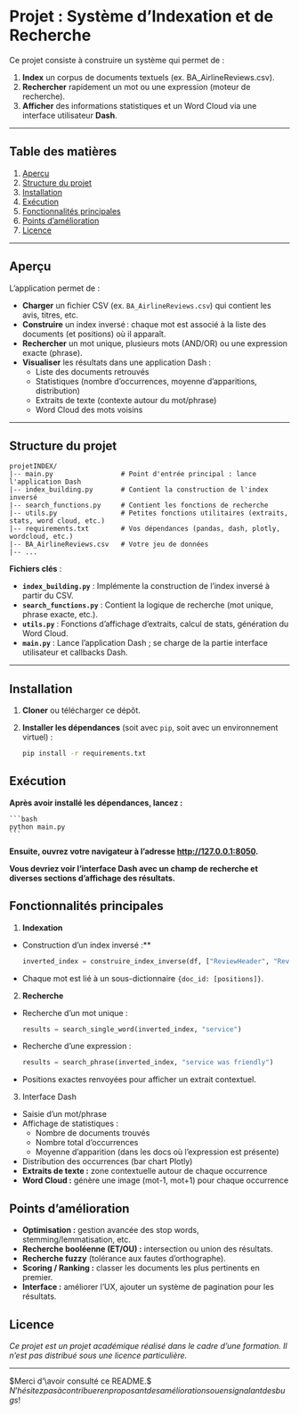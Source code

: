 # Projet : Système d’Indexation et de Recherche

Ce projet consiste à construire un système qui permet de :
1. **Index** un corpus de documents textuels (ex. BA_AirlineReviews.csv).
2. **Rechercher** rapidement un mot ou une expression (moteur de recherche).
3. **Afficher** des informations statistiques et un Word Cloud via une interface utilisateur **Dash**.

---

## Table des matières
1. [Aperçu](#aperçu)
2. [Structure du projet](#structure-du-projet)
3. [Installation](#installation)
4. [Exécution](#exécution)
5. [Fonctionnalités principales](#fonctionnalités-principales)
6. [Points d’amélioration](#points-damélioration)
7. [Licence](#licence)

---

## Aperçu
L’application permet de :
- **Charger** un fichier CSV (ex. `BA_AirlineReviews.csv`) qui contient les avis, titres, etc.  
- **Construire** un index inversé : chaque mot est associé à la liste des documents (et positions) où il apparaît.  
- **Rechercher** un mot unique, plusieurs mots (AND/OR) ou une expression exacte (phrase).  
- **Visualiser** les résultats dans une application Dash : 
  - Liste des documents retrouvés  
  - Statistiques (nombre d’occurrences, moyenne d’apparitions, distribution)  
  - Extraits de texte (contexte autour du mot/phrase)  
  - Word Cloud des mots voisins

---

## Structure du projet

````
projetINDEX/
|-- main.py                 # Point d'entrée principal : lance l'application Dash
|-- index_building.py       # Contient la construction de l'index inversé
|-- search_functions.py     # Contient les fonctions de recherche
|-- utils.py                # Petites fonctions utilitaires (extraits, stats, word cloud, etc.)
|-- requirements.txt        # Vos dépendances (pandas, dash, plotly, wordcloud, etc.)
|-- BA_AirlineReviews.csv   # Votre jeu de données
|-- ...
`````

**Fichiers clés** :  
- **`index_building.py`** : Implémente la construction de l’index inversé à partir du CSV.  
- **`search_functions.py`** : Contient la logique de recherche (mot unique, phrase exacte, etc.).  
- **`utils.py`** : Fonctions d’affichage d’extraits, calcul de stats, génération du Word Cloud.  
- **`main.py`** : Lance l’application Dash ; se charge de la partie interface utilisateur et callbacks Dash.

---

## Installation

1. **Cloner** ou télécharger ce dépôt.  
2. **Installer les dépendances** (soit avec `pip`, soit avec un environnement virtuel) :

   ```bash
   pip install -r requirements.txt
   ```

## Exécution

**Après avoir installé les dépendances, lancez :**

    ```bash
    python main.py
    ```
**Ensuite, ouvrez votre navigateur à l’adresse http://127.0.0.1:8050.**

**Vous devriez voir l’interface Dash avec un champ de recherche et diverses sections d’affichage des résultats.**



## Fonctionnalités principales

1. **Indexation**
- Construction d’un index inversé :**
    ```python
    inverted_index = construire_index_inverse(df, ["ReviewHeader", "ReviewBody"])
    ```
- Chaque mot est lié à un sous-dictionnaire `{doc_id: [positions]}`.

2. **Recherche**

- Recherche d’un mot unique :
    ```python
    results = search_single_word(inverted_index, "service")
    ```
- Recherche d’une expression :
    ```python
    results = search_phrase(inverted_index, "service was friendly")
    ```
- Positions exactes renvoyées pour afficher un extrait contextuel.

3. Interface Dash

- Saisie d’un mot/phrase
- Affichage de statistiques :
   - Nombre de documents trouvés
   - Nombre total d’occurrences
   - Moyenne d’apparition (dans les docs où l’expression est présente)
- Distribution des occurrences (bar chart Plotly)
- **Extraits de texte :** zone contextuelle autour de chaque occurrence
- **Word Cloud :** génère une image (mot-1, mot+1) pour chaque occurrence

## Points d’amélioration
- **Optimisation :** gestion avancée des stop words, stemming/lemmatisation, etc.
- **Recherche booléenne (ET/OU) :** intersection ou union des résultats.
- **Recherche fuzzy** (tolérance aux fautes d’orthographe).
- **Scoring / Ranking :** classer les documents les plus pertinents en premier.
- **Interface :** améliorer l’UX, ajouter un système de pagination pour les résultats.





## Licence

*Ce projet est un projet académique réalisé dans le cadre d’une formation. Il n’est pas distribué sous une licence particulière.*

-----------------------------

$Merci d’\avoir consulté ce README.$
$N’hésitez pas à contribuer en proposant des améliorations ou en signalant des bugs !$

